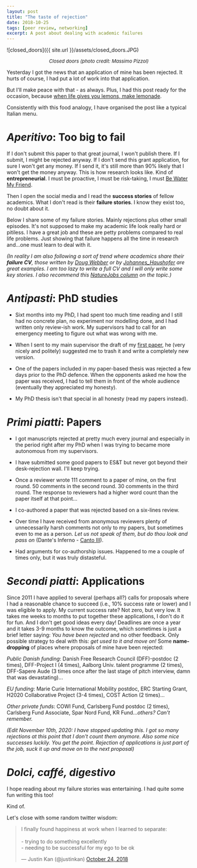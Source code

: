 ```yaml
---
layout: post
title: "The taste of rejection"
date: 2018-10-25
tags: [peer review, networking]
excerpt: A post about dealing with academic failures
---
```


![closed_doors]({{ site.url }}/assets/closed_doors.JPG)
<center><i><font size="2">Closed doors (photo credit: Massimo Pizzol)</font></i></center>

Yesterday I got the news that an application of mine has been rejected. It hurts of course, I had put a lot of work into that application. 

But I'll make peace with that - as always. Plus, I had this post ready for the occasion, because [when life gives you lemons, make lemonade](https://en.wikipedia.org/wiki/When_life_gives_you_lemons,_make_lemonade).

Consistently with this food analogy, I have organised the post like a typical Italian menu.

# _Aperitivo_: Too big to fail


If I don't submit this paper to that great journal, I won't publish there. If I submit, I might be rejected anyway. If I don't send this grant application, for sure I won't get any money. If I send it, it's still more than 90% likely that I won't get the money anyway. This is how research looks like. Kind of **entrepreneurial**. I must be proactive, I must be risk-taking, I must [Be Water My Friend](https://www.youtube.com/watch?v=TQ683zlrUSI).

Then I open the social media and I read the **success stories** of fellow academics. What I don't read is their **failure stories**. I know they exist too, no doubt about it.  

Below I share some of my failure stories. Mainly rejections plus other small episodes.  It's not supposed to make my academic life look really hard or pitiless. I have a great job and these are petty problems compared to real life problems. Just showing that failure happens all the time in research and...one must learn to deal with it. 
 
_(In reality I am also following a sort of trend where academics share their **failure CV**, those written by [Doug Webber](http://www.doug-webber.com/cv.html) or by [Johannes_Haushofer](https://www.princeton.edu/~joha/Johannes_Haushofer_CV_of_Failures.pdf) are great examples. I am too lazy to write a full CV and I will only write some key stories. I also recommend this [NatureJobs column](https://www.nature.com/naturejobs/science/articles/10.1038/nj7322-467a) on the topic.)_


# _Antipasti_: PhD studies

- Sixt months into my PhD, I had spent too much time reading and I still had no concrete plan, no experiment nor modelling done, and I had written only review-ish work. My supervisors had to call for an emergency meeting to figure out what was wrong with me. 

- When I sent to my main supervisor the draft of my [first paper](https://doi.org/10.1186/1476-069X-9-9), he (very nicely and politely) suggested me to trash it and write a completely new version. 

- One of the papers included in my paper-based thesis was rejected a few days prior to the PhD defence. When the opponents asked me how the paper was received, I had to tell them in front of the whole audience (eventually they appreciated my honesty).

- My PhD thesis isn't that special in all honesty (read my papers instead).

# _Primi piatti_: Papers

- I got manuscripts rejected at pretty much every journal and especially in the period right after my PhD when I was trying to became more autonomous from my supervisors.

- I have submitted some good papers to ES&T but never got beyond their desk-rejection wall. I'll keep trying.

- Once a reviewer wrote 111 comment to a paper of mine, on the first round. 50 comments in the second round. 30 comments in the third round. The response to reviewers had a higher word count than the paper itself at that point...

- I co-authored a paper that was rejected based on a six-lines review. 

- Over time I have received from anonymous reviewers plenty of unnecessarily harsh comments not only to my papers, but sometimes even to me as a person. _Let us not speak of them, but do thou look and pass on_ (Dante's Inferno - [Canto III](https://en.wikiquote.org/wiki/Inferno_(Dante)#Canto_III:_The_Gate_of_Hell)). 

- Had arguments for co-authorship issues. Happened to me a couple of times only, but it was truly distasteful.  

# _Secondi piatti_: Applications

Since 2011 I have applied to several (perhaps all?) calls for proposals where I had a reasonable chance to succeed (i.e., 10% success rate or lower) and I was eligible to apply. My current success rate? Not zero, but very low. It takes me weeks to months to put together these applications, I don't do it for fun. And I don't get good ideas every day! Deadlines are once a year and it takes 3-9 months to know the outcome, which sometimes is just a brief letter saying: _You have been rejected_ and no other feedback. Only possible strategy to deal with this: _get used to it and move on!_ Some **name-dropping** of places where proposals of mine have been rejected:


_Public Danish funding_: Danish Free Research Council (DFF)-postdoc (2 times), DFF-Project I (4 times), Aalborg Univ. talent programme (2 times), DFF-Sapere Aude (3 times once after the last stage of pitch interview, damn that was devastating)...

_EU funding_: Marie Curie International Mobility postdoc, ERC Starting Grant, H2020 Collaborative Project (3-4 times), COST Action (2 times)...

_Other private funds_: COWI Fund, Carlsberg Fund postdoc (2 times), Carlsberg Fund Associate,  Spar Nord Fund, KR Fund..._others? Can't remember._


_(Edit November 10th, 2020: I have stopped updating this. I got so many rejections at this point that I don't count them anymore. Also some nice successes luckily. You get the point. Rejection of applications is just part of the job, suck it up and move on to the next proposal)_

# _Dolci, caffé, digestivo_

I hope reading about my failure stories was entertaining. I had quite some fun writing this too! 

Kind of. 

Let's close with some random twitter wisdom:

<blockquote class="twitter-tweet" data-lang="en"><p lang="en" dir="ltr">I finally found happiness at work when I learned to separate:<br><br>- trying to do something excellently<br>- needing to be successful for my ego to be ok</p>&mdash; Justin Kan (@justinkan) <a href="https://twitter.com/justinkan/status/1054910290033205248?ref_src=twsrc%5Etfw">October 24, 2018</a></blockquote>
<script async src="https://platform.twitter.com/widgets.js" charset="utf-8"></script>
